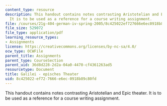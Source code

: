 ```yaml
---
content_type: resource
description: This handout contains notes contrasting Aristotelian and Epic theater.
  It is to be used as a reference for a course writing assignment.
file: /courses/21g-404-german-iv-spring-2005/8c425022ef727666e6ec0918b89c80fd_MIT21G_404S05_formentheate.pdf
file_size: 529072
file_type: application/pdf
learning_resource_types:
- Assignments
license: https://creativecommons.org/licenses/by-nc-sa/4.0/
ocw_type: OCWFile
parent_title: Assignments
parent_type: CourseSection
parent_uid: 36d8d228-2d2a-04a0-4470-cf4361263ad5
resourcetype: Document
title: Galilei - episches Theater
uid: 8c425022-ef72-7666-e6ec-0918b89c80fd
---
```

This handout contains notes contrasting Aristotelian and Epic theater. It is to be used as a reference for a course writing assignment.